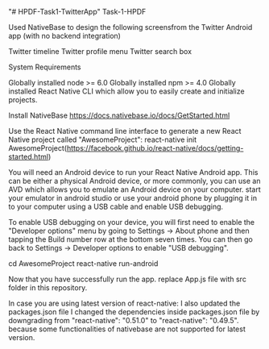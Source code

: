 "# HPDF-Task1-TwitterApp" 
Task-1-HPDF

Used NativeBase to design the following screensfrom the Twitter Android app (with no backend integration)

Twitter timeline Twitter profile menu Twitter search box

System Requirements

Globally installed node >= 6.0 Globally installed npm >= 4.0 Globally installed React Native CLI which allow you to easily create and initialize projects.

Install NativeBase https://docs.nativebase.io/docs/GetStarted.html

Use the React Native command line interface to generate a new React Native project called "AwesomeProject": react-native init AwesomeProject(https://facebook.github.io/react-native/docs/getting-started.html)

You will need an Android device to run your React Native Android app. This can be either a physical Android device, or more commonly, you can use an AVD which allows you to emulate an Android device on your computer. start your emulator in android studio or use your android phone by plugging it in to your computer using a USB cable and enable USB debugging.

To enable USB debugging on your device, you will first need to enable the "Developer options" menu by going to Settings → About phone and then tapping the Build number row at the bottom seven times. You can then go back to Settings → Developer options to enable "USB debugging".

cd AwesomeProject react-native run-android

Now that you have successfully run the app. replace App.js file with src folder in this repository.

In case you are using latest version of react-native: I also updated the packages.json file I changed the dependencies inside packages.json file by downgrading from "react-native": "0.51.0" to "react-native": "0.49.5". because some functionalities of nativebase are not supported for latest version.
